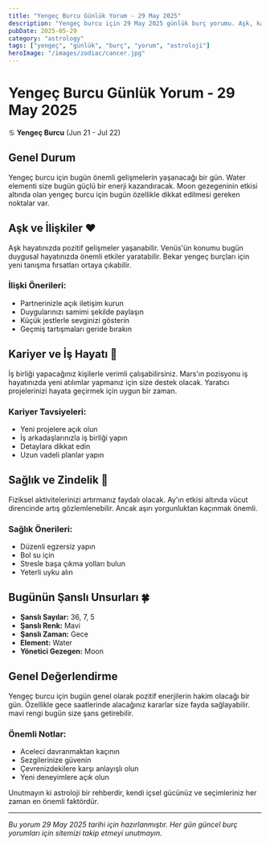 ```yaml
---
title: "Yengeç Burcu Günlük Yorum - 29 May 2025"
description: "Yengeç burcu için 29 May 2025 günlük burç yorumu. Aşk, kariyer, sağlık ve şanslı sayılar."
pubDate: 2025-05-29
category: "astrology"
tags: ["yengeç", "günlük", "burç", "yorum", "astroloji"]
heroImage: "/images/zodiac/cancer.jpg"
---
```


# Yengeç Burcu Günlük Yorum - 29 May 2025

♋ **Yengeç Burcu** (Jun 21 - Jul 22)

## Genel Durum

Yengeç burcu için bugün önemli gelişmelerin yaşanacağı bir gün. Water elementi size bugün güçlü bir enerji kazandıracak. Moon gezegeninin etkisi altında olan yengeç burcu için bugün özellikle dikkat edilmesi gereken noktalar var.

## Aşk ve İlişkiler ❤️

Aşk hayatınızda pozitif gelişmeler yaşanabilir. Venüs'ün konumu bugün duygusal hayatınızda önemli etkiler yaratabilir. Bekar yengeç burçları için yeni tanışma fırsatları ortaya çıkabilir.

### İlişki Önerileri:
- Partnerinizle açık iletişim kurun
- Duygularınızı samimi şekilde paylaşın
- Küçük jestlerle sevginizi gösterin
- Geçmiş tartışmaları geride bırakın

## Kariyer ve İş Hayatı 💼

İş birliği yapacağınız kişilerle verimli çalışabilirsiniz. Mars'ın pozisyonu iş hayatınızda yeni atılımlar yapmanız için size destek olacak. Yaratıcı projelerinizi hayata geçirmek için uygun bir zaman.

### Kariyer Tavsiyeleri:
- Yeni projelere açık olun
- İş arkadaşlarınızla iş birliği yapın
- Detaylara dikkat edin
- Uzun vadeli planlar yapın

## Sağlık ve Zindelik 🏥

Fiziksel aktivitelerinizi artırmanız faydalı olacak. Ay'ın etkisi altında vücut direncinde artış gözlemlenebilir. Ancak aşırı yorgunluktan kaçınmak önemli.

### Sağlık Önerileri:
- Düzenli egzersiz yapın
- Bol su için
- Stresle başa çıkma yolları bulun
- Yeterli uyku alın

## Bugünün Şanslı Unsurları 🍀

- **Şanslı Sayılar:** 36, 7, 5
- **Şanslı Renk:** Mavi
- **Şanslı Zaman:** Gece
- **Element:** Water
- **Yönetici Gezegen:** Moon

## Genel Değerlendirme

Yengeç burcu için bugün genel olarak pozitif enerjilerin hakim olacağı bir gün. Özellikle gece saatlerinde alacağınız kararlar size fayda sağlayabilir. mavi rengi bugün size şans getirebilir.

### Önemli Notlar:
- Aceleci davranmaktan kaçının
- Sezgilerinize güvenin
- Çevrenizdekilere karşı anlayışlı olun
- Yeni deneyimlere açık olun

Unutmayın ki astroloji bir rehberdir, kendi içsel gücünüz ve seçimleriniz her zaman en önemli faktördür.

---

*Bu yorum 29 May 2025 tarihi için hazırlanmıştır. Her gün güncel burç yorumları için sitemizi takip etmeyi unutmayın.*
